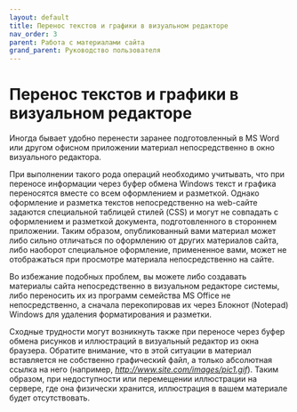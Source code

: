 ```yaml
---
layout: default
title: Перенос текстов и графики в визуальном редакторе
nav_order: 3
parent: Работа с материалами сайта
grand_parent: Руководство пользователя
---
```


# Перенос текстов и графики в визуальном редакторе

Иногда бывает удобно перенести заранее подготовленный в MS Word или другом офисном приложении материал непосредственно в окно визуального редактора.

При выполнении такого рода операций необходимо учитывать, что при переносе информации через буфер обмена Windows текст и графика переносятся вместе со всем оформлением и разметкой. Однако оформление и разметка текстов непосредственно на web-сайте задаются специальной таблицей стилей (CSS) и могут не совпадать с оформлением и разметкой документа, подготовленного в стороннем приложении. Таким образом, опубликованный вами материал может либо сильно отличаться по оформлению от других материалов сайта, либо наоборот специальное оформление, примененное вами, может не отображаться при просмотре материала непосредственно на сайте.

Во избежание подобных проблем, вы можете либо создавать материалы сайта непосредственно в визуальном редакторе системы, либо переносить их из программ семейства MS Office не непосредственно, а сначала перекопировав их через Блокнот (Notepad) Windows для удаления форматирования и разметки.

Сходные трудности могут возникнуть также при переносе через буфер обмена рисунков и иллюстраций в визуальный редактор из окна браузера. Обратите внимание, что в этой ситуации в материал вставляется не собственно графический файл, а только абсолютная ссылка на него (например, *http://www.site.com/images/pic1.gif*). Таким образом, при недоступности или перемещении иллюстрации на сервере, где она физически хранится, иллюстрация в вашем материале будет отсутствовать.
